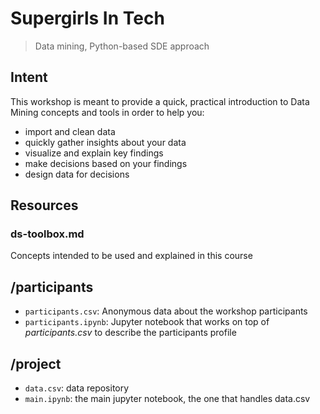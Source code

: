 # Supergirls In Tech
> Data mining, Python-based SDE approach

## Intent
This workshop is meant to provide a quick, practical introduction to
Data Mining concepts and tools in order to help you:
- import and clean data
- quickly gather insights about your data
- visualize and explain key findings
- make decisions based on your findings
- design data for decisions

## Resources

### ds-toolbox.md
Concepts intended to be used and explained in this course

## /participants
- `participants.csv`: Anonymous data about the workshop participants
- `participants.ipynb`: Jupyter notebook that works on top of
*participants.csv* to describe the participants profile

## /project
- `data.csv`: data repository
- `main.ipynb`: the main jupyter notebook, the one that handles data.csv

